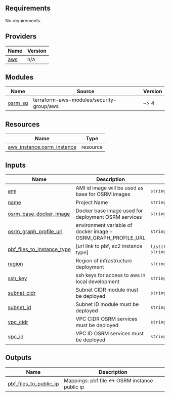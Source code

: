 <!-- BEGIN_TF_DOCS -->
## Requirements

No requirements.

## Providers

| Name | Version |
|------|---------|
| <a name="provider_aws"></a> [aws](#provider\_aws) | n/a |

## Modules

| Name | Source | Version |
|------|--------|---------|
| <a name="module_osrm_sg"></a> [osrm\_sg](#module\_osrm\_sg) | terraform-aws-modules/security-group/aws | ~> 4 |

## Resources

| Name | Type |
|------|------|
| [aws_instance.osrm_instance](https://registry.terraform.io/providers/hashicorp/aws/latest/docs/resources/instance) | resource |

## Inputs

| Name | Description | Type | Default | Required |
|------|-------------|------|---------|:--------:|
| <a name="input_ami"></a> [ami](#input\_ami) | AMI id image will be used as base for OSRM images | `string` | n/a | yes |
| <a name="input_name"></a> [name](#input\_name) | Project Name | `string` | n/a | yes |
| <a name="input_osrm_base_docker_image"></a> [osrm\_base\_docker\_image](#input\_osrm\_base\_docker\_image) | Docker base image used for deployment OSRM services | `string` | `"wastelabs/osrm-base-image:0.1.0"` | no |
| <a name="input_osrm_graph_profile_url"></a> [osrm\_graph\_profile\_url](#input\_osrm\_graph\_profile\_url) | environment variable of docker image - OSRM\_GRAPH\_PROFILE\_URL | `string` | `"https://raw.githubusercontent.com/WasteLabs/osrm_profiles/master/truck_v1.lua"` | no |
| <a name="input_pbf_files_to_instance_type"></a> [pbf\_files\_to\_instance\_type](#input\_pbf\_files\_to\_instance\_type) | [url link to pbf, ec2 instance type] | `list(tuple([string, string]))` | n/a | yes |
| <a name="input_region"></a> [region](#input\_region) | Region of infrastructure deployment | `string` | n/a | yes |
| <a name="input_ssh_key"></a> [ssh\_key](#input\_ssh\_key) | ssh keys for access to aws in local development | `string` | `""` | no |
| <a name="input_subnet_cidr"></a> [subnet\_cidr](#input\_subnet\_cidr) | Subnet CIDR module must be deployed | `string` | n/a | yes |
| <a name="input_subnet_id"></a> [subnet\_id](#input\_subnet\_id) | Subnet ID module must be deployed | `string` | n/a | yes |
| <a name="input_vpc_cidr"></a> [vpc\_cidr](#input\_vpc\_cidr) | VPC CIDR OSRM services must be deployed | `string` | n/a | yes |
| <a name="input_vpc_id"></a> [vpc\_id](#input\_vpc\_id) | VPC ID OSRM services must be deployed | `string` | n/a | yes |

## Outputs

| Name | Description |
|------|-------------|
| <a name="output_pbf_files_to_public_ip"></a> [pbf\_files\_to\_public\_ip](#output\_pbf\_files\_to\_public\_ip) | Mappings: pbf file <-> OSRM instance public ip |
<!-- END_TF_DOCS -->